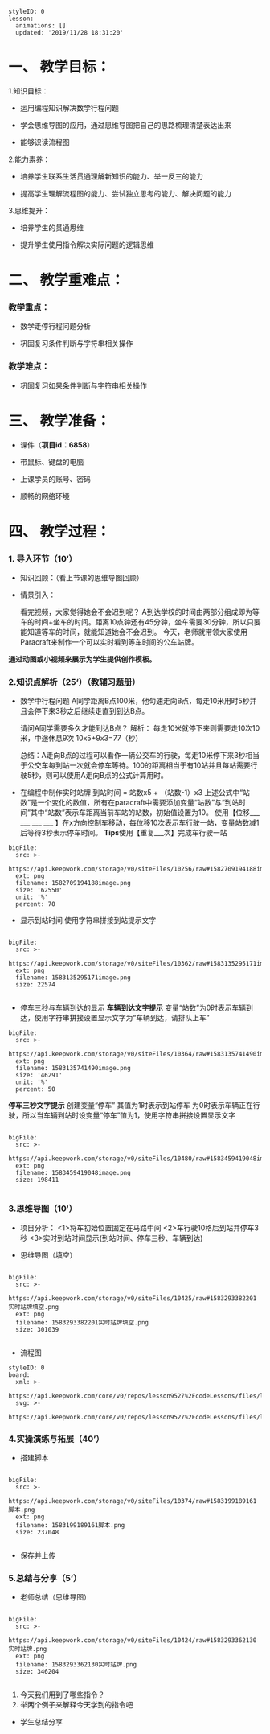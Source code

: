 






<style>
  .markdown-body hr {
    height: 1px;
  }
</style>






```@Lesson
styleID: 0
lesson:
  animations: []
  updated: '2019/11/28 18:31:20'

```



# **一、	教学目标：**
1.知识目标：
* 运用编程知识解决数学行程问题

* 学会思维导图的应用，通过思维导图把自己的思路梳理清楚表达出来

* 能够识读流程图

2.能力素养：

* 培养学生联系生活贯通理解新知识的能力、举一反三的能力

* 提高学生理解流程图的能力、尝试独立思考的能力、解决问题的能力

3.思维提升：

* 培养学生的贯通思维

* 提升学生使用指令解决实际问题的逻辑思维

# **二、	教学重难点：**

### 教学重点： 
* 数学走停行程问题分析

* 巩固复习条件判断与字符串相关操作
### 教学难点：

* 巩固复习如果条件判断与字符串相关操作

# **三、	教学准备：**

* 课件（**项目id：6858**）

* 带鼠标、键盘的电脑

* 上课学员的账号、密码

* 顺畅的网络环境

# **四、	教学过程：**
 


### **1.	导入环节（10‘）**
*  知识回顾：（看上节课的思维导图回顾）
 
 
*  情景引入：
   
   
   
   
   看完视频，大家觉得她会不会迟到呢？
   A到达学校的时间由两部分组成即为等车的时间+坐车的时间。距离10点钟还有45分钟，坐车需要30分钟，所以只要能知道等车的时间，就能知道她会不会迟到。
   今天，老师就带领大家使用Paracraft来制作一个可以实时看到等车时间的公车站牌。



 
 


  
**通过动图或小视频来展示为学生提供创作模板。**
 ### **2.知识点解析（25‘）**（教辅习题册）
 * 数学中行程问题
   A同学距离B点100米，他匀速走向B点，每走10米用时5秒并且会停下来3秒之后继续走直到到达B点。
   
   请问A同学需要多久才能到达B点？
   解析：
   每走10米就停下来则需要走10次10米，中途休息9次 
   10x5+9x3=77（秒）
   
   总结：A走向B点的过程可以看作一辆公交车的行驶，每走10米停下来3秒相当于公交车每到站一次就会停车等待。100的距离相当于有10站并且每站需要行驶5秒，则可以使用A走向B点的公式计算用时。
* 在编程中制作实时站牌
  到站时间 = 站数x5 + （站数-1）x3
  上述公式中“站数”是一个变化的数值，所有在paracraft中需要添加变量“站数”与“到站时间”其中“站数”表示车距离当前车站的站数，初始值设置为10。
  使用【位移___ ___ ___ ___ 】在x方向控制车移动，每位移10次表示车行驶一站，变量站数减1后等待3秒表示停车时间。
  **Tips**使用【重复___次】完成车行驶一站
  
 
```@BigFile
bigFile:
  src: >-
    https://api.keepwork.com/storage/v0/siteFiles/10256/raw#1582709194188image.png
  ext: png
  filename: 1582709194188image.png
  size: '62550'
  unit: '%'
  percent: 70

```

  
* 显示到站时间
  使用字符串拼接到站提示文字
  
 
```@BigFile

bigFile:
  src: >-
    https://api.keepwork.com/storage/v0/siteFiles/10362/raw#1583135295171image.png
  ext: png
  filename: 1583135295171image.png
  size: 22574
          
```

 
* 停车三秒与车辆到达的显示
  **车辆到达文字提示**
  变量“站数”为0时表示车辆到达，使用字符串拼接设置显示文字为“车辆到达，请排队上车”
  
 
 
```@BigFile
bigFile:
  src: >-
    https://api.keepwork.com/storage/v0/siteFiles/10364/raw#1583135741490image.png
  ext: png
  filename: 1583135741490image.png
  size: '46291'
  unit: '%'
  percent: 50

```


  **停车三秒文字提示**
  创建变量“停车” 其值为1时表示到站停车 为0时表示车辆正在行驶，所以当车辆到站时设变量“停车”值为1，使用字符串拼接设置显示文字
 
   
 
 
 
 
```@BigFile

bigFile:
  src: >-
    https://api.keepwork.com/storage/v0/siteFiles/10480/raw#1583459419048image.png
  ext: png
  filename: 1583459419048image.png
  size: 198411
          
```





  

### **3.思维导图（10‘）**
   *  项目分析：
      <1>将车初始位置固定在马路中间
      <2>车行驶10格后到站并停车3秒
      <3>实时到站时间显示(到站时间、停车三秒、车辆到达)
 

   *  思维导图（填空）
 
 
 
```@BigFile

bigFile:
  src: >-
    https://api.keepwork.com/storage/v0/siteFiles/10425/raw#1583293382201实时站牌填空.png
  ext: png
  filename: 1583293382201实时站牌填空.png
  size: 301039
          
```


   *  流程图
   <style>
  .comp-board{
    text-align: center;
  }
</style>
   
 

```@Board
styleID: 0
board:
  xml: >-
    https://api.keepwork.com/core/v0/repos/lesson9527%2FcodeLessons/files/lesson9527%2FcodeLessons%2F_config%2Fboard%2F%E5%AE%9E%E6%97%B6%E7%AB%99%E7%89%8C.xml
  svg: >-
    https://api.keepwork.com/core/v0/repos/lesson9527%2FcodeLessons/files/lesson9527%2FcodeLessons%2F_config%2Fboard%2F%E5%AE%9E%E6%97%B6%E7%AB%99%E7%89%8C.svg

```
   


### **4.实操演练与拓展（40’）**
   *  搭建脚本
 
 
```@BigFile

bigFile:
  src: >-
    https://api.keepwork.com/storage/v0/siteFiles/10374/raw#1583199189161脚本.png
  ext: png
  filename: 1583199189161脚本.png
  size: 237048
          
```



   
   *  保存并上传
   
   
 


### **5.总结与分享（5‘）**
 *  老师总结（思维导图）
  




```@BigFile

bigFile:
  src: >-
    https://api.keepwork.com/storage/v0/siteFiles/10424/raw#1583293362130实时站牌.png
  ext: png
  filename: 1583293362130实时站牌.png
  size: 346204
          
```

 
 
 
 
 
 
 
 
 
 
 




      

     
   1. 今天我们用到了哪些指令？
   2. 举两个例子来解释今天学到的指令吧

     
   *  学生总结分享
   
